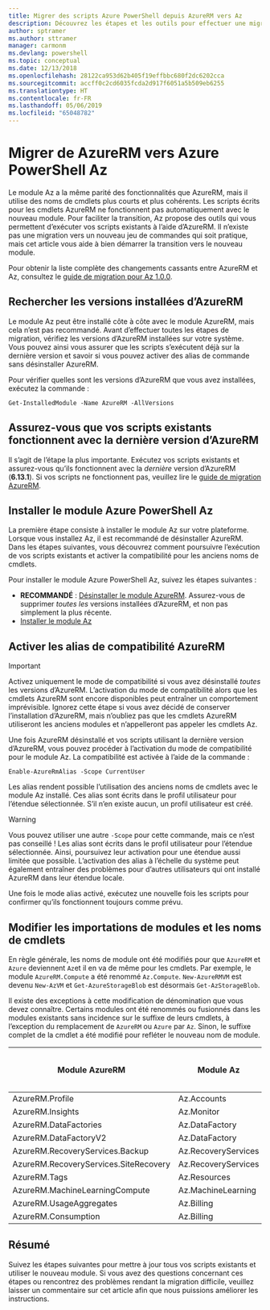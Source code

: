 ```yaml
---
title: Migrer des scripts Azure PowerShell depuis AzureRM vers Az
description: Découvrez les étapes et les outils pour effectuer une migration des scripts à partir du module AzureRM vers le nouveau module Az.
author: sptramer
ms.author: sttramer
manager: carmonm
ms.devlang: powershell
ms.topic: conceptual
ms.date: 12/13/2018
ms.openlocfilehash: 28122ca953d62b405f19effbbc680f2dc6202cca
ms.sourcegitcommit: accff0c2cd6035fcda2d917f6051a5b509eb6255
ms.translationtype: HT
ms.contentlocale: fr-FR
ms.lasthandoff: 05/06/2019
ms.locfileid: "65048782"
---
```

# <a name="migrate-from-azurerm-to-azure-powershell-az"></a>Migrer de AzureRM vers Azure PowerShell Az

Le module Az a la même parité des fonctionnalités que AzureRM, mais il utilise des noms de cmdlets plus courts et plus cohérents.
Les scripts écrits pour les cmdlets AzureRM ne fonctionnent pas automatiquement avec le nouveau module. Pour faciliter la transition, Az propose des outils qui vous permettent d’exécuter vos scripts existants à l’aide d’AzureRM. Il n’existe pas une migration vers un nouveau jeu de commandes qui soit pratique, mais cet article vous aide à bien démarrer la transition vers le nouveau module.

Pour obtenir la liste complète des changements cassants entre AzureRM et Az, consultez le [guide de migration pour Az 1.0.0](migrate-az-1.0.0.md).

## <a name="check-for-installed-versions-of-azurerm"></a>Rechercher les versions installées d’AzureRM

Le module Az peut être installé côte à côte avec le module AzureRM, mais cela n’est pas recommandé. Avant d’effectuer toutes les étapes de migration, vérifiez les versions d’AzureRM installées sur votre système. Vous pouvez ainsi vous assurer que les scripts s’exécutent déjà sur la dernière version et savoir si vous pouvez activer des alias de commande sans désinstaller AzureRM.

Pour vérifier quelles sont les versions d’AzureRM que vous avez installées, exécutez la commande :

```powershell-interactive
Get-InstalledModule -Name AzureRM -AllVersions
```

## <a name="ensure-your-existing-scripts-work-with-the-latest-azurerm-release"></a>Assurez-vous que vos scripts existants fonctionnent avec la dernière version d’AzureRM

Il s’agit de l’étape la plus importante. Exécutez vos scripts existants et assurez-vous qu’ils fonctionnent avec la _dernière_ version d’AzureRM (__6.13.1__). Si vos scripts ne fonctionnent pas, veuillez lire le [guide de migration AzureRM](/powershell/azure/azurerm/migration-guide.6.0.0).

## <a name="install-the-azure-powershell-az-module"></a>Installer le module Azure PowerShell Az

La première étape consiste à installer le module Az sur votre plateforme. Lorsque vous installez Az, il est recommandé de désinstaller AzureRM. Dans les étapes suivantes, vous découvrez comment poursuivre l’exécution de vos scripts existants et activer la compatibilité pour les anciens noms de cmdlets.

Pour installer le module Azure PowerShell Az, suivez les étapes suivantes :

* __RECOMMANDÉ__ : [Désinstaller le module AzureRM](/powershell/azure/uninstall-az-ps#uninstall-the-azurerm-module).
  Assurez-vous de supprimer _toutes les_ versions installées d’AzureRM, et non pas simplement la plus récente.
* [Installer le module Az](install-az-ps.md)

## <a name="a-namealiasesenable-azurerm-compatibility-aliases"></a><a name="aliases"/>Activer les alias de compatibilité AzureRM 

> [!IMPORTANT]
>
> Activez uniquement le mode de compatibilité si vous avez désinstallé _toutes_ les versions d’AzureRM. L’activation du mode de compatibilité alors que les cmdlets AzureRM sont encore disponibles peut entraîner un comportement imprévisible. Ignorez cette étape si vous avez décidé de conserver l’installation d’AzureRM, mais n’oubliez pas que les cmdlets AzureRM utiliseront les anciens modules et n’appelleront pas appeler les cmdlets Az.

Une fois AzureRM désinstallé et vos scripts utilisant la dernière version d’AzureRM, vous pouvez procéder à l’activation du mode de compatibilité pour le module Az. La compatibilité est activée à l’aide de la commande :

```powershell-interactive
Enable-AzureRmAlias -Scope CurrentUser
```

Les alias rendent possible l’utilisation des anciens noms de cmdlets avec le module Az installé. Ces alias sont écrits dans le profil utilisateur pour l’étendue sélectionnée. S’il n’en existe aucun, un profil utilisateur est créé.

> [!WARNING]
>
> Vous pouvez utiliser une autre `-Scope` pour cette commande, mais ce n’est pas conseillé ! Les alias sont écrits dans le profil utilisateur pour l’étendue sélectionnée. Ainsi, poursuivez leur activation pour une étendue aussi limitée que possible. L’activation des alias à l’échelle du système peut également entraîner des problèmes pour d’autres utilisateurs qui ont installé AzureRM dans leur étendue locale.

Une fois le mode alias activé, exécutez une nouvelle fois les scripts pour confirmer qu’ils fonctionnent toujours comme prévu. 

## <a name="change-module-imports-and-cmdlet-names"></a>Modifier les importations de modules et les noms de cmdlets

En règle générale, les noms de module ont été modifiés pour que `AzureRM` et `Azure` deviennent `Az`et il en va de même pour les cmdlets.
Par exemple, le module `AzureRM.Compute` a été renommé `Az.Compute`. `New-AzureRMVM` est devenu `New-AzVM` et `Get-AzureStorageBlob` est désormais `Get-AzStorageBlob`.

Il existe des exceptions à cette modification de dénomination que vous devez connaître. Certains modules ont été renommés ou fusionnés dans les modules existants sans incidence sur le suffixe de leurs cmdlets, à l’exception du remplacement de `AzureRM` ou `Azure` par `Az`. Sinon, le suffixe complet de la cmdlet a été modifié pour refléter le nouveau nom de module.

| Module AzureRM | Module Az | Suffixe de cmdlet modifié ? |
|----------------|-----------|------------------------|
| AzureRM.Profile | Az.Accounts | OUI |
| AzureRM.Insights | Az.Monitor | OUI |
| AzureRM.DataFactories | Az.DataFactory | OUI |
| AzureRM.DataFactoryV2 | Az.DataFactory | OUI |
| AzureRM.RecoveryServices.Backup | Az.RecoveryServices | Non  |
| AzureRM.RecoveryServices.SiteRecovery | Az.RecoveryServices | Non  |
| AzureRM.Tags | Az.Resources | Non  |
| AzureRM.MachineLearningCompute | Az.MachineLearning | Non  |
| AzureRM.UsageAggregates | Az.Billing | Non  |
| AzureRM.Consumption | Az.Billing | Non  |

## <a name="summary"></a>Résumé

Suivez les étapes suivantes pour mettre à jour tous vos scripts existants et utiliser le nouveau module. Si vous avez des questions concernant ces étapes ou rencontrez des problèmes rendant la migration difficile, veuillez laisser un commentaire sur cet article afin que nous puissions améliorer les instructions.
